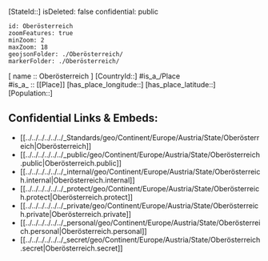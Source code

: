 ﻿---
location: [ 48.1 , 13.6 ] 

type: State
tags:
- geo/State

---
[StateId::] 
isDeleted: false
confidential: public

```leaflet
id: Oberösterreich
zoomFeatures: true 
minZoom: 2 
maxZoom: 18
geojsonFolder: ./Oberösterreich/
markerFolder: ./Oberösterreich/
```

[ name :: Oberösterreich ] 
[CountryId::] 
#is_a_/Place  
#is_a_ :: [[Place]] 
[has_place_longitude::] 
[has_place_latitude::] 
[Population::] 



## Confidential Links & Embeds: 
- [[../../../../../../_Standards/geo/Continent/Europe/Austria/State/Oberösterreich|Oberösterreich]] 
- [[../../../../../../_public/geo/Continent/Europe/Austria/State/Oberösterreich.public|Oberösterreich.public]] 
- [[../../../../../../_internal/geo/Continent/Europe/Austria/State/Oberösterreich.internal|Oberösterreich.internal]] 
- [[../../../../../../_protect/geo/Continent/Europe/Austria/State/Oberösterreich.protect|Oberösterreich.protect]] 
- [[../../../../../../_private/geo/Continent/Europe/Austria/State/Oberösterreich.private|Oberösterreich.private]] 
- [[../../../../../../_personal/geo/Continent/Europe/Austria/State/Oberösterreich.personal|Oberösterreich.personal]] 
- [[../../../../../../_secret/geo/Continent/Europe/Austria/State/Oberösterreich.secret|Oberösterreich.secret]] 
